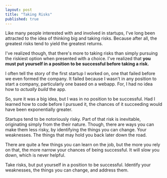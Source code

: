 ```yaml
---
layout: post
title: "Taking Risks"
published: true
---
```


Like many people interested with and involved in startups, I've long been attracted to the idea of thinking big and taking risks. Because after all, the greatest risks tend to yield the greatest returns.

I've realized though, that there's more to taking risks than simply pursuing the riskiest option when presented with a choice. I've realized that **you must put yourself in a position to be successful before taking a risk.**

I often tell the story of the first startup I worked on, one that failed before we even formed the company. It failed because I wasn't in any position to start a company, particularly one based on a webapp. For, I had no idea how to *actually build* the app.

So, sure it was a big idea, but I was in no position to be successful. Had I learned how to code before I pursued it, the chances of it succeeding would have been exponentially greater.

Startups tend to be notoriously risky. Part of that risk is inevitable, originating simply from the their nature. Though, there are ways you can make them less risky, by identifying the things you can change. Your weaknesses. The things that may hold you back later down the road.

There are quite a few things you can learn on the job, but the more you rely on that, the more narrow your chances of being successful. It will slow you down, which is never helpful.

Take risks, but put yourself in a position to be successful. Identify your weaknesses, the things you can change, and address them.
